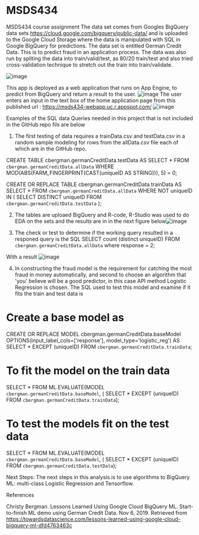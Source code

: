 # MSDS434
MSDS434 course assignment
The data set comes from Googles BigQuery data sets https://cloud.google.com/bigquery/public-data/ and is uploaded to the Google Cloud Storage where the data is manipulated with SQL in Google BigQuery for predictions. The data set is entitled German Credit Data. This is to predict fraud in an application process. 
The data was also run by spliting the data into train/valid/test, as 80/20 train/test and also tried cross-validation technique to stretch out the train into train/validate. 

![image](https://user-images.githubusercontent.com/6859309/111093459-f7493480-8506-11eb-902d-c82df615595b.png)

This app is deployed as a web application that runs on App Engine, to predict from BigQuery and return a result to the user. 
![image](https://user-images.githubusercontent.com/6859309/111092165-4ab98380-8503-11eb-98dd-f654da473c95.png)
The user enters an input in the text box of the home application page from this published url : https://msds434-webapp.uc.r.appspot.com/ 
![image](https://user-images.githubusercontent.com/6859309/111096239-121ea780-850d-11eb-9021-5b386b75a194.png)

Examples of the SQL data Queries needed in this project that is not included in the GitHub repo fils are below
1. The first testing of data requires a trainData.csv and testData.csv in a random sample modeling for rows from the allData.csv file each of which are in the GitHub repo. 

CREATE TABLE cbergman.germanCreditData.testData AS
SELECT *
FROM `cbergman.germanCreditData.allData`
WHERE MOD(ABS(FARM_FINGERPRINT(CAST(uniqueID AS STRING))), 5) = 0;

CREATE OR REPLACE TABLE cbergman.germanCreditData.trainData AS
SELECT *
FROM `cbergman.germanCreditData.allData`
WHERE NOT uniqueID IN (
  SELECT DISTINCT uniqueID FROM `cbergman.germanCreditData.testData`
);

2. The tables are uploaed BigQuery and R-code, R-Studio was used to do EDA on the sets and the results are in in the next figure below![image](https://user-images.githubusercontent.com/6859309/111098761-26b16e80-8512-11eb-8413-b1eb2a524244.png)

3. The check or test to determine if the working query resulted in a responed query is the SQL 
SELECT count (distinct uniqueID)
FROM `cbergman.germanCreditData.allData`
where response = 2;  

With a result 
![image](https://user-images.githubusercontent.com/6859309/111099239-1352d300-8513-11eb-962c-3e98f6526995.png)

4. In constructing the fraud model is the requirement for catching the most fraud in money automatically, and second to choose an algorithm that 'you' believe will be a good predictor, in this case  API method Logistic Regression is chosen.  The SQL used to test this model and examine if it fits the train and test data is 
# Create a base model as 
CREATE OR REPLACE MODEL cbergman.germanCreditData.baseModel OPTIONS(input_label_cols=['response'], model_type='logistic_reg') AS 
SELECT * EXCEPT (uniqueID) 
FROM `cbergman.germanCreditData.trainData`;
# To fit the model on the train data
SELECT *
FROM ML.EVALUATE(MODEL `cbergman.germanCreditData.baseModel`, 
(
  SELECT * EXCEPT (uniqueID)
  FROM `cbergman.germanCreditData.trainData`);
# To test the models fit on the test data
SELECT *
FROM ML.EVALUATE(MODEL `cbergman.germanCreditData.baseModel`, 
(
  SELECT * EXCEPT (uniqueID)
  FROM `cbergman.germanCreditData.testData`);

Next Steps:
The next steps in this analysis is to use algorithms to BigQuery ML: multi-class Logistic Regression and Tensorflow.

References

Christy Bergman. Lessons Learned Using Google Cloud BigQuery ML. Start-to-finish ML demo using German Credit Data. Nov 6, 2019. Retrieved from https://towardsdatascience.com/lessons-learned-using-google-cloud-bigquery-ml-dfd4763463c 


